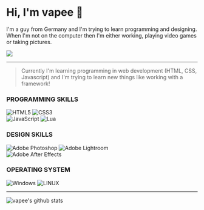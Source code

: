 # Hi, I'm vapee 👋

I'm a guy from Germany and I'm trying to learn programming and designing. When I'm not on the computer then I'm either working, playing video games or taking pictures.

![](https://komarev.com/ghpvc/?username=xd-vape&style=for-the-badge)

<hr>

> Currently I'm learning programming in web development (HTML, CSS, Javascript) and I'm trying to learn new things like working with a framework!

### PROGRAMMING SKILLS
![HTML5](https://img.shields.io/badge/html5-%23E34F26.svg?style=for-the-badge&logo=html5&logoColor=white) ![CSS3](https://img.shields.io/badge/css3-%231572B6.svg?style=for-the-badge&logo=css3&logoColor=white) <br>
![JavaScript](https://img.shields.io/badge/javascript-%23323330.svg?style=for-the-badge&logo=javascript&logoColor=%23F7DF1E)
![Lua](https://img.shields.io/badge/lua-%232C2D72.svg?style=for-the-badge&logo=lua&logoColor=white)

### DESIGN SKILLS
![Adobe Photoshop](https://img.shields.io/static/v1?label=&message=Adobe+Photoshop&color=%2331A8FF&style=for-the-badge&logo=adobephotoshop&logoColor=%23fff)
![Adobe Lightroom](https://img.shields.io/badge/Adobe%20Lightroom-31A8FF.svg?style=for-the-badge&logo=Adobe%20Lightroom&logoColor=white) <br>
![Adobe After Effects](https://img.shields.io/badge/Adobe%20After%20Effects-9999FF.svg?style=for-the-badge&logo=Adobe%20After%20Effects&logoColor=white) 

### OPERATING SYSTEM
![Windows](https://img.shields.io/static/v1?label=&message=Windows&color=%2300adef+&style=for-the-badge&logo=windows&logoColor=%23fff) ![LINUX](https://img.shields.io/badge/Linux-FCC624?style=for-the-badge&logo=linux&logoColor=black)

<hr>

![vapee's github stats](https://github-readme-stats.vercel.app/api?username=xd-vape&theme=tokyonight&hide_border=true&include_all_commits=true&count_private=true)
